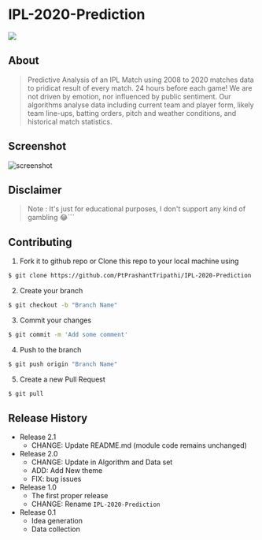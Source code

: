 # IPL-2020-Prediction

![](https://repository-images.githubusercontent.com/299325888/77f6e880-034c-11eb-8ee1-b44403c583c2)

## About

> Predictive Analysis of an IPL Match using 2008 to 2020 matches data to pridicat result of every match. 24 hours before each game! We are not driven by emotion, nor influenced by public sentiment. Our algorithms analyse data including current team and player form, likely team line-ups, batting orders, pitch and weather conditions, and historical match statistics.

## Screenshot

![screenshot](https://i.imgur.com/pJJoIEC.jpg)

## Disclaimer

> Note : It's just for educational purposes, I don't support any kind of gambling 😂```

## Contributing

1. Fork it to github repo or Clone this repo to your local machine using

```sh
$ git clone https://github.com/PtPrashantTripathi/IPL-2020-Prediction
```

2. Create your branch

```sh
$ git checkout -b "Branch Name"
```

3. Commit your changes

```sh
$ git commit -m 'Add some comment'
```

4. Push to the branch

```sh
$ git push origin "Branch Name"
```

5. Create a new Pull Request

```sh
$ git pull
```

## Release History

- Release 2.1
  - CHANGE: Update README.md (module code remains unchanged)
- Release 2.0
  - CHANGE: Update in Algorithm and Data set
  - ADD: Add New theme
  - FIX: bug issues
- Release 1.0
  - The first proper release
  - CHANGE: Rename `IPL-2020-Prediction`
- Release 0.1
  - Idea generation
  - Data collection
